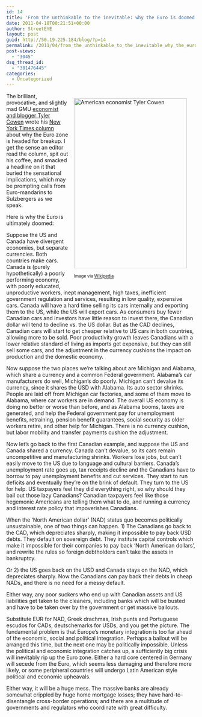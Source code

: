 ```yaml
---
id: 14
title: 'From the unthinkable to the inevitable: why the Euro is doomed'
date: 2011-04-18T00:21:51+00:00
author: StreetEYE
layout: post
guid: http://50.19.225.184/blog/?p=14
permalink: /2011/04/from_the_unthinkable_to_the_inevitable_why_the_euro_is_doomed/
post-views:
  - "3045"
dsq_thread_id:
  - "381476445"
categories:
  - Uncategorized
---
```

<div class="zemanta-img mt-image-right" style="margin-top: 1em; margin-right: 1em; margin-bottom: 1em; margin-left: 1em; display: block; float: right; width: 310px; ">
  <a href="http://commons.wikipedia.org/wiki/File:Tyler_Cowen_1.jpg"><img src="http://upload.wikimedia.org/wikipedia/commons/thumb/9/97/Tyler_Cowen_1.jpg/300px-Tyler_Cowen_1.jpg" alt="American economist Tyler Cowen" width="300" height="451" /></a></p> 
  
  <p class="zemanta-img-attribution" style="font-size:0.8em">
    Image via <a href="http://commons.wikipedia.org/wiki/File:Tyler_Cowen_1.jpg">Wikipedia</a>
  </p>
</div>

The brilliant, provocative, and slightly mad GMU&nbsp;[economist and blogger Tyler Cowen](http://marginalrevolution.com/) wrote his [New York Times column](http://www.nytimes.com/2011/04/17/business/17view.html) about why the Euro zone is headed for breakup. I get the sense an editor read the column, spit out his coffee, and smacked a headline on it that buried the sensational implications, which may be prompting calls from Euro-mandarins to Sulzbergers as we speak. 

Here is why the Euro is ultimately doomed:

<!--more-->

  
Suppose the US and Canada have divergent economies, but separate currencies. Both countries make cars. Canada is (purely hypothetically) a poorly performing economy, with poorly educated, unproductive workers, inept management, high taxes, inefficient government regulation and services, resulting in low quality, expensive cars. Canada will have a hard time selling its cars internally and exporting them to the US, while the US will export cars. As consumers buy fewer Canadian cars and investors have little reason to invest there, the Canadian dollar will tend to decline vs. the US dollar. But as the CAD declines, Canadian cars will start to get cheaper relative to US cars in both countries, allowing more to be sold. Poor productivity growth leaves Canadians with a lower relative standard of living as imports get expensive, but they can still sell some cars, and the adjustment in the currency cushions the impact on production and the domestic economy.

Now suppose the two places we’re talking about are Michigan and Alabama, which share a currency and a common Federal government. Alabama’s car manufacturers do well, Michigan’s do poorly. Michigan can’t devalue its currency, since it shares the USD with Alabama. Its auto sector shrinks. People are laid off from Michigan car factories, and some of them move to Alabama, where car workers are in demand. The overall US economy is doing no better or worse than before, and as Alabama booms, taxes are generated, and help the Federal government pay for unemployment benefits, retraining, pension benefit guarantees, social security as older workers retire, and other help for Michigan. There is no currency cushion, but labor mobility and transfer payments cushion the adjustment.

Now let’s go back to the first Canadian example, and suppose the US and Canada shared a currency. Canada can’t devalue, so its cars remain uncompetitive and manufacturing shrinks. Workers lose jobs, but can’t easily move to the US due to language and cultural barriers. Canada’s unemployment rate goes up, tax receipts decline and the Canadians have to borrow to pay unemployment benefits and cut services. They start to run deficits and eventually they’re on the brink of default. They turn to the US for help. US taxpayers feel they did everything right, so why should they bail out those lazy Canadians? Canadian taxpayers feel like those hegemonic Americans are telling them what to do, and running a currency and interest rate policy that impoverishes Canadians.

When the ‘North American dollar’ (NAD) status quo becomes politically unsustainable, one of two things can happen. 1) The Canadians go back to the CAD, which depreciates sharply, making it impossible to pay back USD debts. They default on sovereign debt. They institute capital controls which make it impossible for their companies to pay back ‘North American dollars’, and rewrite the rules so foreign debtholders can’t take the assets in bankruptcy.

Or 2) the US goes back on the USD and Canada stays on the NAD, which depreciates sharply. Now the Canadians can pay back their debts in cheap NADs, and there is no need for a messy default.

Either way, any poor suckers who end up with Canadian assets and US liabilities get taken to the cleaners, including banks which will be busted and have to be taken over by the government or get massive bailouts.

Substitute EUR for NAD, Greek drachmas, Irish punts and Portuguese escudos for CADs, deutschemarks for USDs, and you get the picture. The fundamental problem is that Europe’s monetary integration is too far ahead of the economic, social and political integration. Perhaps a bailout will be arranged this time, but the next one may be politically impossible. Unless the political and economic integration catches up, a sufficiently big crisis will inevitably rip up the Euro zone. Either a hard core centered in Germany will secede from the Euro, which seems less damaging and therefore more likely, or some peripheral countries will undergo Latin American style political and economic upheavals.

Either way, it will be a huge mess. The massive banks are already somewhat crippled by huge home mortgage losses; they have hard-to-disentangle cross-border operations; and there are a multitude of governments and regulators who coordinate with great difficulty.
